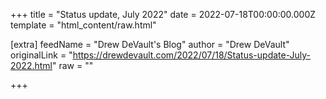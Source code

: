 
+++
title = "Status update, July 2022"
date = 2022-07-18T00:00:00.000Z
template = "html_content/raw.html"

[extra]
feedName = "Drew DeVault's Blog"
author = "Drew DeVault"
originalLink = "https://drewdevault.com/2022/07/18/Status-update-July-2022.html"
raw = ""

+++

